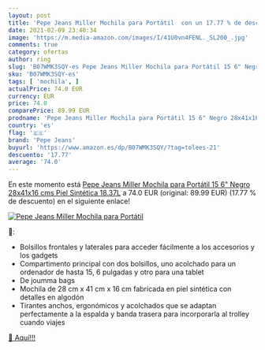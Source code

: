 ```yaml
---
layout: post
title: 'Pepe Jeans Miller Mochila para Portátil  con un 17.77 % de descuento'
date: 2021-02-09 23:40:34
image: 'https://m.media-amazon.com/images/I/41U0vn4FENL._SL200_.jpg'
comments: true
category: ofertas
author: ring
slug: 'B07WMK3SQY-es Pepe Jeans Miller Mochila para Portátil 15 6" Negro...'
sku: 'B07WMK3SQY-es'
tags: [ 'mochila', ]
actualPrice: 74.0 EUR
currency: EUR
price: 74.0
comparePrice: 89.99 EUR
prodname: 'Pepe Jeans Miller Mochila para Portátil 15 6" Negro 28x41x16 cms Piel Sintética 18.37L'
country: 'es'
flag: '🇪🇸'
brand: 'Pepe Jeans'
buyurl: 'https://www.amazon.es/dp/B07WMK3SQY/?tag=tolees-21'
descuento: '17.77'
average: '74.0'
---
```


En este momento está [Pepe Jeans Miller Mochila para Portátil 15 6" Negro 28x41x16 cms Piel Sintética 18.37L](https://www.amazon.es/dp/B07WMK3SQY/?tag=tolees-21) a 74.0 EUR (original: 89.99 EUR) (17.77 %  de descuento) en el siguiente enlace!

[![Pepe Jeans Miller Mochila para Portátil ](https://m.media-amazon.com/images/I/41U0vn4FENL._SL200_.jpg)](https://www.amazon.es/dp/B07WMK3SQY/?tag=tolees-21)

🔎:

- Bolsillos frontales y laterales para acceder fácilmente a los accesorios y los gadgets
- Compartimento principal con dos bolsillos, uno acolchado para un ordenador de hasta 15, 6 pulgadas y otro para una tablet
- De joumma bags
- Mochila de 28 cm x 41 cm x 16 cm fabricada en piel sintética con detalles en algodón
- Tirantes anchos, ergonómicos y acolchados que se adaptan perfectamente a la espalda y banda trasera para incorporarla al trolley cuando viajes

[🛒 Aquí!!!](https://www.amazon.es/dp/B07WMK3SQY/?tag=tolees-21)
